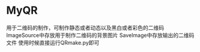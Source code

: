# MyQR
用于二维码的制作，可制作静态或者动态以及黑白或者彩色的二维码
ImageSource中存放用于制作二维码的背景图片
SaveImage中存放输出的二维码文件
使用时候直接运行QRmake.py即可
